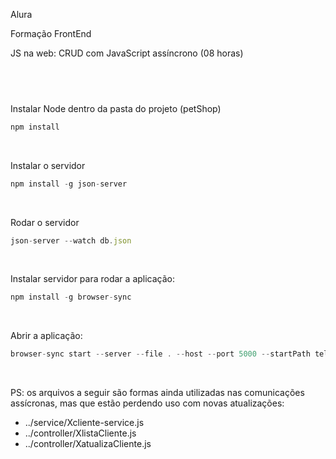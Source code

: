 Alura

Formação FrontEnd</br>

JS na web: CRUD com JavaScript assíncrono (08 horas)
## <br />

Instalar Node dentro da pasta do projeto (petShop)</br>
```js
npm install
``` 
</br>

Instalar o servidor
```js
npm install -g json-server
``` 
</br>

Rodar o servidor
```js
json-server --watch db.json
``` 
</br>

Instalar servidor para rodar a aplicação:</br>
```js
npm install -g browser-sync
``` 
</br>

Abrir a aplicação:</br>
```js
browser-sync start --server --file . --host --port 5000 --startPath telas/lista_cliente.html
``` 
</br>

PS: os arquivos a seguir são formas ainda utilizadas nas comunicações assícronas, mas que estão perdendo uso com novas atualizações:
* ../service/Xcliente-service.js
* ../controller/XlistaCliente.js
* ../controller/XatualizaCliente.js